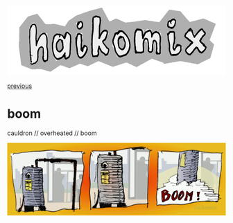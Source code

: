 <p align="center">
<img src="logo.gif" alt="logo" height="160" />
</p>

[previous](raven.md) 
<!-- | [next](boom.md) -->

# boom

cauldron // overheated // boom

<img src="boom.gif" alt="boom :: cauldron // overheated // boom" title="kocioł // przegrzany // bum" />